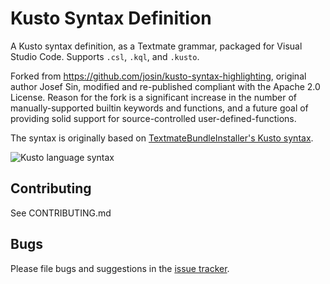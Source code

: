 # Kusto Syntax Definition

A Kusto syntax definition, as a Textmate grammar, packaged for Visual Studio Code. Supports `.csl`, `.kql`, and `.kusto`.

Forked from https://github.com/josin/kusto-syntax-highlighting, original author Josef Sin, modified and re-published compliant with the Apache 2.0 License. Reason for the fork is a significant increase in the number of manually-supported builtin keywords and functions, and a future goal of providing solid support for source-controlled user-defined-functions.

The syntax is originally based on [TextmateBundleInstaller's Kusto syntax](https://github.com/madskristensen/TextmateBundleInstaller/blob/master/src/Bundles/kusto/Syntaxes/kusto.plist).

![Kusto language syntax](https://github.com/rosshamish/kuskus/raw/master/kusto-syntax-highlighting/images/screenshot2.png)

## Contributing

See CONTRIBUTING.md

## Bugs

Please file bugs and suggestions in the [issue tracker](https://github.com/rosshamish/kuskus/issues).
